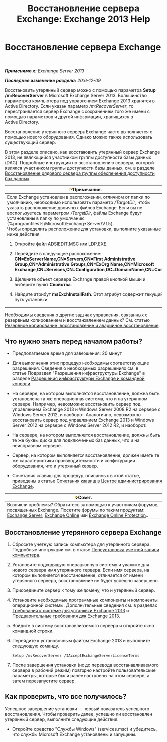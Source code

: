 ﻿---
title: 'Восстановление сервера Exchange: Exchange 2013 Help'
TOCTitle: Восстановление сервера Exchange
ms:assetid: 46e9a1cf-b64c-43c3-a898-6171176da761
ms:mtpsurl: https://technet.microsoft.com/ru-ru/library/Dd876880(v=EXCHG.150)
ms:contentKeyID: 50487990
ms.date: 04/30/2018
mtps_version: v=EXCHG.150
ms.translationtype: HT
---

# Восстановление сервера Exchange

 

_**Применимо к:** Exchange Server 2013_

_**Последнее изменение раздела:** 2016-12-09_

Восстановить утерянный сервер можно с помощью параметра **Setup /m:RecoverServer** в Microsoft Exchange Server 2013. Большинство параметров компьютера под управлением Exchange 2013 хранятся в Active Directory. Если указан параметр */m:RecoverServer*, то перестраивается сервер Exchange с сохранением того же имени с помощью параметров и другой информации, хранящихся в Active Directory.

Восстановление утерянного сервера Exchange часто выполняется с помощью нового оборудования. Однако можно также использовать существующий сервер.

В этом разделе описано, как восстановить утерянный сервер Exchange 2013, не являющийся участником группы доступности базы данных (DAG). Подробные инструкции по восстановлению сервера, который являлся участником группы доступности базы данных, см. в разделе [Восстановление рядового сервера группы обеспечения доступности баз данных](recover-a-database-availability-group-member-server-exchange-2013-help.md).

<table>
<colgroup>
<col style="width: 100%" />
</colgroup>
<thead>
<tr class="header">
<th><img src="images/JJ126620.note(EXCHG.150).gif" title="Примечание" alt="Примечание" />Примечание.</th>
</tr>
</thead>
<tbody>
<tr class="odd">
<td>Если Exchange установлен в расположении, отличном от папки по умолчанию, необходимо использовать параметр <em>/TargetDir</em>, чтобы указать расположение двоичных файлов Exchange. Если вы не воспользуетесь параметром <em>/TargetDir</em>, файлы Exchange будут установлены в папку по умолчанию (%programfiles%\Microsoft\Exchange Server\V15).<br />
Чтобы определить расположение для установки, выполните указанные ниже действия.
<ol>
<li><p>Откройте файл ADSIEDIT.MSC или LDP.EXE.</p></li>
<li><p>Перейдите в следующее расположение: <strong>CN=ExServerName,CN=Servers,CN=First Administrative Group,CN=Administrative Groups,CN=ExOrg Name,CN=Microsoft Exchange,CN=Services,CN=Configuration,DC=DomainName,CN=Com</strong></p></li>
<li><p>Щелкните объект сервера Exchange правой кнопкой мыши и выберите пункт <strong>Свойства</strong>.</p></li>
<li><p>Найдите атрибут <strong>msExchInstallPath</strong>. Этот атрибут содержит текущий путь установки.</p></li>
</ol></td>
</tr>
</tbody>
</table>


Необходимы сведения о других задачах управления, связанных с резервным копированием и восстановлением данных? См. статью [Резервное копирование, восстановление и аварийное восстановление](backup-restore-and-disaster-recovery-exchange-2013-help.md).

## Что нужно знать перед началом работы?

  - Предполагаемое время для завершения: 20 минут

  - Для выполнения этих процедур необходимы соответствующие разрешения. Сведения о необходимых разрешениях см. в статье Подраздел "Разрешения инфраструктуры Exchange" в разделе [Разрешения инфраструктуры Exchange и командной консоли](exchange-and-shell-infrastructure-permissions-exchange-2013-help.md).

  - На сервере, на котором выполняется восстановление, должна быть установлена та же операционная система, что и на утерянном сервере. Например, невозможно восстановить сервер под управлением Exchange 2013 и Windows Server 2008 R2 на сервере с Windows Server 2012, и наоборот. Аналогично, невозможно восстановить сервер под управлением Exchange 2013 и Windows Server 2012 на сервере с Windows Server 2012 R2, и наоборот.

  - На сервере, на котором выполняется восстановление, должны быть те же буквы диска для подключенных баз данных, что и на неисправном сервере.

  - Сервер, на котором выполняется восстановление, должен иметь те же характеристики производительности и конфигурации оборудования, что и утерянный сервер.

  - Сочетания клавиш для процедур, описанных в этой статье, приведены в статье [Сочетания клавиш в Центре администрирования Exchange](keyboard-shortcuts-in-the-exchange-admin-center-exchange-online-protection-help.md).

<table>
<thead>
<tr class="header">
<th><img src="images/Bb124558.tip(EXCHG.150).gif" title="Совет" alt="Совет" />Совет.</th>
</tr>
</thead>
<tbody>
<tr class="odd">
<td>Возникли проблемы? Обратитесь за помощью к участникам форумов, посвященных Exchange. Посетите форумы по таким продуктам: <a href="https://go.microsoft.com/fwlink/p/?linkid=60612">Exchange Server</a>, <a href="https://go.microsoft.com/fwlink/p/?linkid=267542">Exchange Online</a> или <a href="https://go.microsoft.com/fwlink/p/?linkid=285351">Exchange Online Protection</a>..</td>
</tr>
</tbody>
</table>


## Восстановление утерянного сервера Exchange

1.  Сбросьте учетную запись компьютера для утерянного сервера. Подробные инструкции см. в статье [Переустановка учетной записи компьютера](https://go.microsoft.com/fwlink/p/?linkid=165388).

2.  Установите подходящую операционную систему и укажите для нового сервера имя утерянного сервера. Если имя сервера, на котором выполняется восстановление, отличается от имени утерянного сервера, восстановление не будет успешно завершено.

3.  Присоедините сервер к тому же домену, что и утерянный сервер.

4.  Установите необходимые программные компоненты и компоненты операционной системы. Дополнительные сведения см. в разделах [Требования к системе для установки Exchange 2013](exchange-2013-system-requirements-exchange-2013-help.md) и [Предварительные требования для Exchange 2013](exchange-2013-prerequisites-exchange-2013-help.md).

5.  Войдите в систему восстанавливаемого сервера и откройте окно командной строки.

6.  Перейдите к установочным файлам Exchange 2013 и выполните следующую команду.
    
        Setup /m:RecoverServer /IAcceptExchangeServerLicenseTerms

7.  После завершения установки (но до перевода восстанавливаемого сервера в рабочий режим) повторно настройте пользовательские параметры, которые были ранее настроены на этом сервере, а затем перезапустите сервер.

## Как проверить, что все получилось?

Успешное завершение установки — первый показатель успешного восстановления. Чтобы проверить далее, успешно ли восстановлен утерянный сервер, выполните следующие действия.

  - Откройте средство "Службы Windows" (services.msc) и убедитесь, что службы Microsoft Exchange установлены и запущены.

